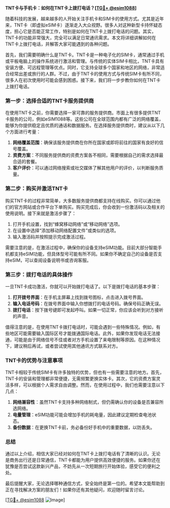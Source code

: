 **TNT卡与手机卡：如何在TNT卡上拨打电话？[[TG💪+ @esim1088](https://t.me/s/esim1088)]**

随着科技的发展，越来越多的人开始关注手机卡和SIM卡的使用方式。尤其是近年来，TNT卡（即虚拟eSIM卡）逐渐走入大众视野。很多人对这种新型卡持怀疑态度，担心它是否能正常工作，特别是如何在TNT卡上拨打电话的问题。其实，TNT卡的功能非常强大，完全可以满足日常通讯需求。本文将详细讲解如何在TNT卡上拨打电话，并解答大家可能遇到的各种问题。

首先，我们需要明确什么是TNT卡。TNT卡是一种电子化的SIM卡，通常通过手机或平板电脑上的操作系统进行激活和管理。与传统的实体SIM卡相比，TNT卡具有安装方便、可远程管理等优点。同时，它支持全球多个国家和地区的网络，非常适合经常出差或旅行的人群。不过，由于TNT卡的使用方式与传统SIM卡有所不同，很多人在初次使用时可能会感到困惑。接下来，我们将一步步教你如何在TNT卡上拨打电话。

### 第一步：选择合适的TNT卡服务提供商

在使用TNT卡之前，你需要选择一家可靠的服务提供商。市面上有很多提供TNT卡服务的公司，例如eSIM1088等。这些公司在全球范围内都有广泛的网络覆盖，能够为你提供稳定且优质的通话和数据服务。在选择服务提供商时，建议从以下几个方面进行考量：

1. **网络覆盖范围**：确保该服务提供商在你所在国家或即将前往的国家有良好的信号覆盖。
2. **资费方案**：不同服务提供商的资费方案各不相同，需要根据自己的需求选择最合适的套餐。
3. **客户评价**：可以通过网络搜索或社交媒体了解其他用户的评价，以判断服务质量。

### 第二步：购买并激活TNT卡

购买TNT卡的过程非常简单，大多数服务提供商都支持在线购买。你可以通过他们的官方网站或合作平台下单购买。购买完成后，你会收到一份激活码以及相关的使用说明。接下来就是激活步骤了：

1. 打开手机设置，找到“蜂窝移动网络”或“移动网络”选项。
2. 在设置中选择“添加移动网络配置文件”或类似的选项。
3. 输入激活码并按照提示完成激活过程。

需要注意的是，在激活过程中，确保你的设备支持eSIM功能。目前大部分智能手机都支持eSIM功能，但具体型号可能有所不同。如果你不确定自己的设备是否支持eSIM，可以查阅设备说明书或咨询客服。

### 第三步：拨打电话的具体操作

一旦TNT卡成功激活，你就可以开始拨打电话了。以下是拨打电话的基本步骤：

1. **打开拨号界面**：在手机主屏幕上找到拨号图标，点击进入拨号界面。
2. **输入电话号码**：在拨号界面中输入你想拨打的电话号码。确保号码正确无误。
3. **拨打电话**：按下拨号键即可发起呼叫。如果一切正常，你应该会听到对方接听的声音。

值得注意的是，在使用TNT卡拨打电话时，可能会遇到一些特殊情况。例如，有些地区可能需要输入国际区号才能拨通国际电话。此外，如果你发现电话无法接通，可能是由于网络信号不佳或者对方手机设置了来电限制等原因。在这种情况下，建议稍后再试，或者尝试使用其他通讯方式联系对方。

### TNT卡的优势与注意事项

TNT卡相较于传统SIM卡有许多独特的优势，但也有一些需要注意的地方。首先，TNT卡的安装和管理都非常便捷，无需频繁更换实体卡。其次，它的资费方案灵活多样，可以根据个人需求自由调整。然而，在使用过程中，我们也需要注意以下几点：

1. **网络兼容性**：虽然TNT卡支持多种网络制式，但仍需确认你的设备是否兼容所选网络。
2. **电量管理**：eSIM功能可能会增加手机的耗电量，因此建议定期检查电池状态。
3. **备份数据**：在更换TNT卡前，务必备份好手机中的重要数据，以防丢失。

### 总结

通过以上介绍，相信大家已经对如何在TNT卡上拨打电话有了清晰的认识。无论是商务出行还是日常通信，TNT卡都能为用户提供高效便捷的服务。如果你还在犹豫是否尝试这款新兴产品，不妨先从一次短期旅行开始体验，感受它的便利之处。

最后提醒大家，无论选择哪种通信方式，安全始终是第一位的。希望本文能帮助到正在寻找解决方案的朋友们！如果你还有其他疑问，欢迎随时留言讨论。

[[TG💪+ @esim1088](https://t.me/s/esim1088) ![Image](https://i.postimg.cc/4NQfJmqS/Snipaste-2025-05-13-00-14-12.png)]